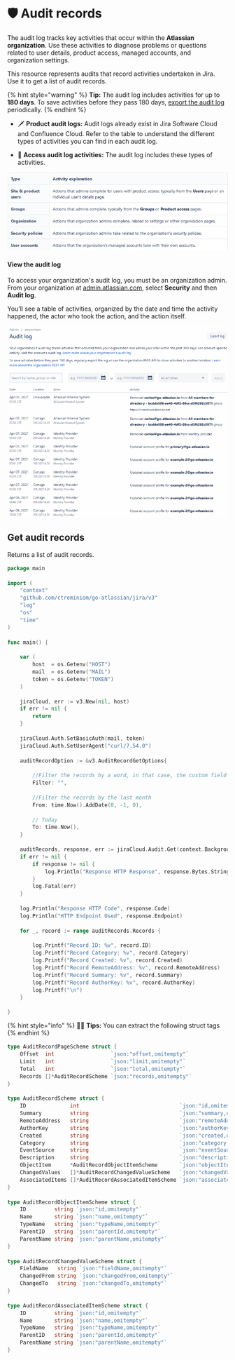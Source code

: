 # 🛡️ Audit records

The audit log tracks key activities that occur within the **Atlassian organization**. Use these activities to diagnose problems or questions related to user details, product access, managed accounts, and organization settings.

This resource represents audits that record activities undertaken in Jira. Use it to get a list of audit records.

{% hint style="warning" %}
**Tip:** The audit log includes activities for up to **180 days**. To save activities before they pass 180 days, [export the audit log](https://support.atlassian.com/security-and-access-policies/docs/track-organization-activities-from-the-audit-log/#Auditlogging-export) periodically.
{% endhint %}

* 🗡️ **Product audit logs:** Audit logs already exist in Jira Software Cloud and Confluence Cloud. Refer to the table to understand the different types of activities you can find in each audit log.



* 🏹 **Access audit log activities:** The audit log includes these types of activities.

![](<../.gitbook/assets/image (4).png>)

#### View the audit log

To access your organization's audit log, you must be an organization admin. From your organization at [admin.atlassian.com](http://admin.atlassian.com), select **Security** and then **Audit log**.

You’ll see a table of activities, organized by the date and time the activity happened, the actor who took the action, and the action itself.

![Atlassian Audit Log](<../.gitbook/assets/atlassian-api-audig-logs (1).gif>)



## Get audit records

Returns a list of audit records.

```go
package main

import (
	"context"
	"github.com/ctreminiom/go-atlassian/jira/v3"
	"log"
	"os"
	"time"
)

func main() {

	var (
		host  = os.Getenv("HOST")
		mail  = os.Getenv("MAIL")
		token = os.Getenv("TOKEN")
	)

	jiraCloud, err := v3.New(nil, host)
	if err != nil {
		return
	}

	jiraCloud.Auth.SetBasicAuth(mail, token)
	jiraCloud.Auth.SetUserAgent("curl/7.54.0")

	auditRecordOption := &v3.AuditRecordGetOptions{

		//Filter the records by a word, in that case, the custom field history
		Filter: "",

		//Filter the records by the last month
		From: time.Now().AddDate(0, -1, 0),

		// Today
		To: time.Now(),
	}

	auditRecords, response, err := jiraCloud.Audit.Get(context.Background(), auditRecordOption, 0, 500)
	if err != nil {
		if response != nil {
			log.Println("Response HTTP Response", response.Bytes.String())
		}
		log.Fatal(err)
	}

	log.Println("Response HTTP Code", response.Code)
	log.Println("HTTP Endpoint Used", response.Endpoint)

	for _, record := range auditRecords.Records {

		log.Printf("Record ID: %v", record.ID)
		log.Printf("Record Category: %v", record.Category)
		log.Printf("Record Created: %v", record.Created)
		log.Printf("Record RemoteAddress: %v", record.RemoteAddress)
		log.Printf("Record Summary: %v", record.Summary)
		log.Printf("Record AuthorKey: %v", record.AuthorKey)
		log.Printf("\n")
	}

}

```

{% hint style="info" %}
🧚‍♀️ **Tips:** You can extract the following struct tags
{% endhint %}

```go
type AuditRecordPageScheme struct {
	Offset  int                  `json:"offset,omitempty"`
	Limit   int                  `json:"limit,omitempty"`
	Total   int                  `json:"total,omitempty"`
	Records []*AuditRecordScheme `json:"records,omitempty"`
}

type AuditRecordScheme struct {
	ID              int                                `json:"id,omitempty"`
	Summary         string                             `json:"summary,omitempty"`
	RemoteAddress   string                             `json:"remoteAddress,omitempty"`
	AuthorKey       string                             `json:"authorKey,omitempty"`
	Created         string                             `json:"created,omitempty"`
	Category        string                             `json:"category,omitempty"`
	EventSource     string                             `json:"eventSource,omitempty"`
	Description     string                             `json:"description,omitempty"`
	ObjectItem      *AuditRecordObjectItemScheme       `json:"objectItem,omitempty"`
	ChangedValues   []*AuditRecordChangedValueScheme   `json:"changedValues,omitempty"`
	AssociatedItems []*AuditRecordAssociatedItemScheme `json:"associatedItems,omitempty"`
}

type AuditRecordObjectItemScheme struct {
	ID         string `json:"id,omitempty"`
	Name       string `json:"name,omitempty"`
	TypeName   string `json:"typeName,omitempty"`
	ParentID   string `json:"parentId,omitempty"`
	ParentName string `json:"parentName,omitempty"`
}

type AuditRecordChangedValueScheme struct {
	FieldName   string `json:"fieldName,omitempty"`
	ChangedFrom string `json:"changedFrom,omitempty"`
	ChangedTo   string `json:"changedTo,omitempty"`
}

type AuditRecordAssociatedItemScheme struct {
	ID         string `json:"id,omitempty"`
	Name       string `json:"name,omitempty"`
	TypeName   string `json:"typeName,omitempty"`
	ParentID   string `json:"parentId,omitempty"`
	ParentName string `json:"parentName,omitempty"`
}
```
